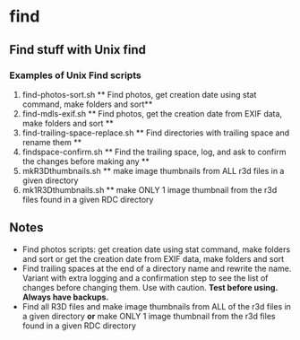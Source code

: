 # find
## Find stuff with Unix find

### Examples of Unix Find scripts

1. find-photos-sort.sh ** Find photos, get creation date using stat command, make folders and sort**
2. find-mdls-exif.sh ** Find photos, get the creation date from EXIF data, make folders and sort **
3. find-trailing-space-replace.sh ** Find directories with trailing space and rename them **
4. findspace-confirm.sh ** Find the trailing space, log, and ask to confirm the changes before making any **
5. mkR3Dthumbnails.sh ** make image thumbnails from ALL r3d files in a given directory
6. mk1R3Dthumbnails.sh ** make ONLY 1 image thumbnail from the r3d files found in a given RDC directory

## Notes

- Find photos scripts: get creation date using stat command, make folders and sort or get the creation date from EXIF data, make folders and sort
- Find trailing spaces at the end of a directory name and rewrite the name. Variant with extra logging and a confirmation step to see the list of changes before changing them. Use with caution. **Test before using. Always have backups.**
- Find all R3D files and make image thumbnails from ALL of the r3d files in a given directory **or** make ONLY 1 image thumbnail from the r3d files found in a given RDC directory
